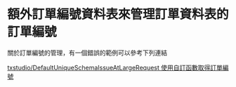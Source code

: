 # 額外訂單編號資料表來管理訂單資料表的訂單編號

關於訂單編號的管理，有一個錯誤的範例可以參考下列連結

[txstudio/DefaultUniqueSchemaIssueAtLargeRequest 使用自訂函數取得訂單編號](https://github.com/txstudio/DefaultUniqueSchemaIssueAtLargeRequest)
